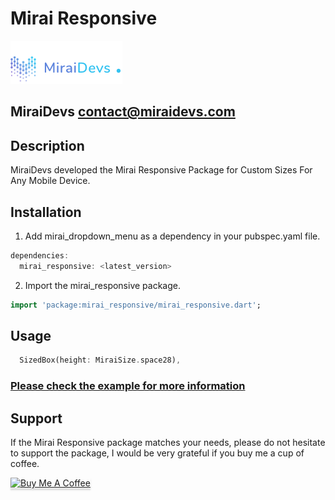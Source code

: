 # Mirai Responsive

![](./screenshots/miraidevs_logo.png)

## MiraiDevs <contact@miraidevs.com>

## Description
MiraiDevs developed the Mirai Responsive Package for Custom Sizes For Any Mobile Device.

## Installation

1. Add mirai_dropdown_menu as a dependency in your pubspec.yaml file.

```dart
dependencies:
  mirai_responsive: <latest_version>
```

2. Import the mirai_responsive package.

```dart
import 'package:mirai_responsive/mirai_responsive.dart';
```

## Usage

```dart
  SizedBox(height: MiraiSize.space28),
```

###  [Please check the example for more information](https://github.com/devhch/mirai_responsive/tree/master/example)

## Support

If the Mirai Responsive package matches your needs, please do not hesitate to support the package, I would be very grateful if you buy me a cup of coffee.

<a href="https://www.buymeacoffee.com/miraidevs" target="_blank"><img src="https://www.buymeacoffee.com/assets/img/custom_images/purple_img.png" alt="Buy Me A Coffee" style="height: 41px !important;width: 174px !important;box-shadow: 0px 3px 2px 0px rgba(190, 190, 190, 0.5) !important;-webkit-box-shadow: 0px 3px 2px 0px rgba(190, 190, 190, 0.5) !important;" ></a>
